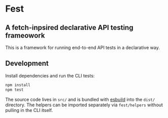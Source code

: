 # Fest 
## A fetch-inpsired declarative API testing frameowork

This is a framework for running end-to-end API tests in a declarative way.

## Development

Install dependencies and run the CLI tests:

```bash
npm install
npm test
```

The source code lives in `src/` and is bundled with [esbuild](https://esbuild.github.io/) into the `dist/` directory. The helpers can be imported separately via `fest/helpers` without pulling in the CLI itself.
